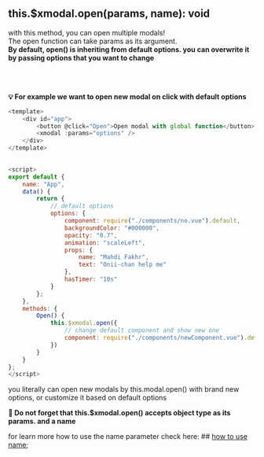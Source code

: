 ## this.$xmodal.open(params, name): void
with this method, you can open multiple modals!
<br>
The open function can take params as its argument.
<br>
**By default, open() is inheriting from default options. you can overwrite it by passing options that you want to change**

<br>
<br>

**💡 For example we want to open new modal on click with default options**

```javascript
<template>
    <div id="app">
        <button @click="Open">Open modal with global function</button>
        <xmodal :params="options" />
    </div>
</template>

		
<script>
export default {
    name: "App",
    data() {
        return {
            // default options
            options: {
                component: require("./components/no.vue").default,
                backgroundColor: "#000000",
                opacity: "0.7",
                animation: "scaleLeft",
                props: {
                    name: "Mahdi Fakhr",
                    text: "Onii-chan help me"
                },
                hasTimer: "10s"
            }
        };
    },
    methods: {
        Open() {
            this.$xmodal.open({
				// change default component and show new one
                component: require("./components/newComponent.vue").default,
            })
        }
    }
};
</script>
```
you literally can open new modals by this.modal.open() with brand new options, or customize it based on default options

**🔴 Do not forget that this.$xmodal.open() accepts object type as its params. and a name**

for learn more how to use the name parameter check here: ## [how to use name](docFiles/multipleInstances.md);